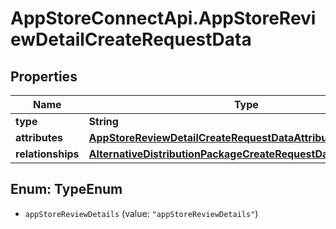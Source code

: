 # AppStoreConnectApi.AppStoreReviewDetailCreateRequestData

## Properties

Name | Type | Description | Notes
------------ | ------------- | ------------- | -------------
**type** | **String** |  | 
**attributes** | [**AppStoreReviewDetailCreateRequestDataAttributes**](AppStoreReviewDetailCreateRequestDataAttributes.md) |  | [optional] 
**relationships** | [**AlternativeDistributionPackageCreateRequestDataRelationships**](AlternativeDistributionPackageCreateRequestDataRelationships.md) |  | 



## Enum: TypeEnum


* `appStoreReviewDetails` (value: `"appStoreReviewDetails"`)





